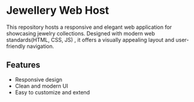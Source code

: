# Jewellery Web Host

This repository hosts a responsive and elegant web application for showcasing jewelry collections. Designed with modern web standards(HTML, CSS, JS) , it offers a visually appealing layout and user-friendly navigation.

## Features

- Responsive design
- Clean and modern UI  
- Easy to customize and extend  
